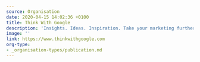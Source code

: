 ```yaml
---
source: Organisation
date: 2020-04-15 14:02:36 +0100
title: Think With Google
description: 'Insights. Ideas. Inspiration. Take your marketing further with Google. '
image: ''
link: https://www.thinkwithgoogle.com
org-type: 
- _organisation-types/publication.md
---
```

